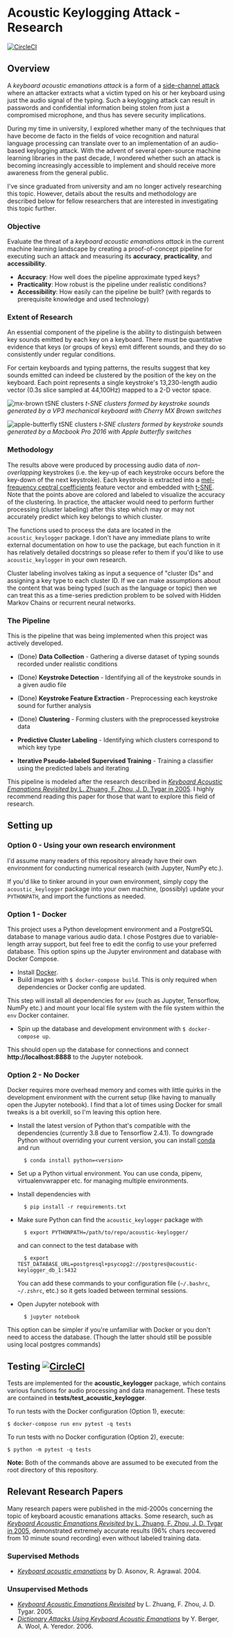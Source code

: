#  Acoustic Keylogging Attack - Research

[![CircleCI](https://circleci.com/gh/shoyo/acoustic-keylogger/tree/master.svg?style=shield)](https://circleci.com/gh/shoyo/acoustic-keylogger/tree/master)

## Overview
A *keyboard acoustic emanations attack* is a form of a [side-channel
attack](https://en.wikipedia.org/wiki/Side-channel_attack) where an attacker
extracts what a victim typed on his or her keyboard using just the audio signal
of the typing. Such a keylogging attack can result in passwords and
confidential information being stolen from just a compromised microphone, and
thus has severe security implications.

During my time in university, I explored whether many of the techniques that
have become de facto in the fields of voice recognition and natural language
processing can translate over to an implementation of an audio-based keylogging
attack. With the advent of several open-source machine learning libraries in
the past decade, I wondered whether such an attack is becoming increasingly
accessible to implement and should receive more awareness from the general
public.

I've since graduated from university and am no longer actively researching
this topic. However, details about the results and methodology are described below
for fellow researchers that are interested in investigating this topic further.

### Objective
Evaluate the threat of a *keyboard acoustic emanations attack* in the current
machine learning landscape by creating a proof-of-concept pipeline for
executing such an attack and measuring its __accuracy__, __practicality__, and
__accessibility__.
* __Accuracy__: How well does the pipeline approximate typed keys?
* __Practicality__: How robust is the pipeline under realistic conditions?
* __Accessibility__: How easily can the pipeline be built? (with regards to
  prerequisite knowledge and used technology)

### Extent of Research
An essential component of the pipeline is the ability to distinguish between
key sounds emitted by each key on a keyboard. There must be quantitative evidence
that keys (or groups of keys) emit different sounds, and they do so consistently
under regular conditions. 

For certain keyboards and typing patterns, the results suggest that key sounds
emitted can indeed be clustered by the position of the key on the keyboard. Each point
represents a single keystroke's 13,230-length audio vector (0.3s slice sampled at 44,100Hz)
mapped to a 2-D vector space.

![mx-brown tSNE clusters](https://github.com/shoyo-inokuchi/acoustic-keylogger-research/blob/master/lab/figs/vp3-brown.png)
*t-SNE clusters formed by keystroke sounds generated by a VP3 mechanical keyboard
with Cherry MX Brown switches*

![apple-butterfly tSNE clusters](https://github.com/shoyo-inokuchi/acoustic-keylogger-research/blob/master/lab/figs/macbook2016.png)
*t-SNE clusters formed by keystroke sounds generated by a Macbook Pro 2016 with
Apple butterfly switches*

### Methodology
The results above were produced by processing audio data of *non-overlapping* keystrokes
(i.e. the key-up of each keystroke occurs before the key-down of the next keystroke). Each
keystroke is extracted into a [mel-frequency ceptral coefficients](https://en.wikipedia.org/wiki/Mel-frequency_cepstrum)
feature vector and embedded with [t-SNE](https://en.wikipedia.org/wiki/T-distributed_stochastic_neighbor_embedding).
Note that the points above are colored and labeled to visualize the accuracy of the clustering. In
practice, the attacker would need to perform further processing (cluster labeling) after this step
which may or may not accurately predict which key belongs to which cluster.

The functions used to process the data are located in the `acoustic_keylogger` package. I don't
have any immediate plans to write external documentation on how to use the package, but each
function in it has relatively detailed docstrings so please refer to them if you'd like to use
`acoustic_keylogger` in your own research.

Cluster labeling involves taking as input a sequence of "cluster IDs" and assigning a key type
to each cluster ID. If we can make assumptions about the content that was being typed (such as the
language or topic) then we can treat this as a time-series prediction problem to be solved with
Hidden Markov Chains or recurrent neural networks.

### The Pipeline
This is the pipeline that was being implemented when this project was actively developed.

* (Done) __Data Collection__ - Gathering a diverse dataset of typing sounds recorded
under realistic conditions

* (Done) __Keystroke Detection__ - Identifying all of the keystroke sounds in a given
audio file

* (Done) __Keystroke Feature Extraction__ - Preprocessing each keystroke sound for
further analysis

* (Done) __Clustering__ - Forming clusters with the preprocessed keystroke data

* __Predictive Cluster Labeling__ - Identifying which clusters correspond to
which key type

* __Iterative Pseudo-labeled Supervised Training__ - Training a classifier
using the predicted labels and iterating

This pipeline is modeled after the research described in [*Keyboard Acoustic Emanations Revisited* by L. Zhuang, F. Zhou, J. D. Tygar in 2005](https://www.cs.cornell.edu/~shmat/courses/cs6431/zhuang.pdf). I highly recommend reading this paper for those that want to explore this field of research.

## Setting up
### Option 0 - Using your own research environment
I'd assume many readers of this repository already have their own environment for conducting numerical
research (with Jupyter, NumPy etc.).

If you'd like to tinker around in your own environment, simply copy the `acoustic_keylogger` package into
your own machine, (possibly) update your `PYTHONPATH`, and import the functions as needed.

### Option 1 - Docker
This project uses a Python development environment and a PostgreSQL database to
manage various audio data. I chose Postgres due to variable-length array support,
but feel free to edit the config to use your preferred database. This option
spins up the Jupyter environment and database with Docker Compose.  

* Install [Docker](https://www.docker.com/products/docker-desktop).  
* Build images with `$ docker-compose build`. This is only required when dependencies or Docker config are updated.

This step will install all dependencies for `env` (such as Jupyter, Tensorflow,
NumPy etc.) and mount your local file system with the file system within the
`env` Docker container.

* Spin up the database and development environment with `$ docker-compose up`.

This should open up the database for connections and connect __http://localhost:8888__ to the Jupyter notebook.

### Option 2 - No Docker
Docker requires more overhead memory and comes with little quirks in the development environment
with the current setup (like having to manually open the Jupyter notebook). I
find that a lot of times using Docker for small tweaks is a bit overkill, so
I'm leaving this option here.

* Install the latest version of Python that's compatible with the dependencies (currently 3.8 due to Tensorflow 2.4.1).
To downgrade Python without overriding your current version, you can install [conda](https://www.anaconda.com/distribution/)
and run

        $ conda install python=<version>

* Set up a Python virtual environment. You can use conda, pipenv, virtualenvwrapper etc. for managing
multiple environments.

* Install dependencies with

        $ pip install -r requirements.txt  

* Make sure Python can find the `acoustic_keylogger` package with

        $ export PYTHONPATH=/path/to/repo/acoustic-keylogger/

  and can connect to the test database with

        $ export TEST_DATABASE_URL=postgresql+psycopg2://postgres@acoustic-keylogger_db_1:5432

  You can add these commands to your configuration file (`~/.bashrc`, `~/.zshrc`, etc.) so it gets loaded
  between terminal sessions.

* Open Jupyter notebook with

        $ jupyter notebook


This option can be simpler if you're unfamiliar with Docker or you don't need
to access the database. (Though the latter should still be possible using local
postgres commands)


## Testing [![CircleCI](https://circleci.com/gh/shoyo/acoustic-keylogger/tree/master.svg?style=shield)](https://circleci.com/gh/shoyo/acoustic-keylogger/tree/master)

Tests are implemented for the __acoustic_keylogger__ package, which contains
various functions for audio processing and data management.
These tests are contained in __tests/test_acoustic_keylogger__.

To run tests with the Docker configuration (Option 1), execute:

    $ docker-compose run env pytest -q tests

To run tests with no Docker configuration (Option 2), execute:

    $ python -m pytest -q tests

__Note:__ Both of the commands above are assumed to be executed from the root
directory of this repository.


## Relevant Research Papers
Many research papers were published in the mid-2000s concerning the topic of
keyboard acoustic emanations attacks. Some research, such as [*Keyboard
Acoustic Emanations Revisited* by L. Zhuang, F. Zhou, J. D. Tygar in
2005](https://www.cs.cornell.edu/~shmat/courses/cs6431/zhuang.pdf),
demonstrated extremely accurate results (96% chars recovered from 10 minute
sound recording) even without labeled training data.

### Supervised Methods
  * [*Keyboard acoustic emanations*](https://ieeexplore.ieee.org/document/1301311)
    by D. Asonov, R. Agrawal. 2004.

### Unsupervised Methods
  * [*Keyboard Acoustic Emanations Revisited*](https://www.cs.cornell.edu/~shmat/courses/cs6431/zhuang.pdf)
  by L. Zhuang, F. Zhou, J. D. Tygar. 2005.
  * [*Dictionary Attacks Using Keyboard Acoustic Emanations*](https://www.eng.tau.ac.il/~yash/p245-berger.pdf)
  by Y. Berger, A. Wool, A. Yeredor. 2006.
